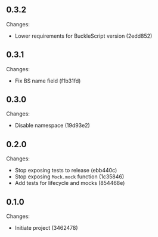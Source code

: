 ## 0.3.2

Changes:

- Lower requirements for BuckleScript version (2edd852)

## 0.3.1

Changes:

- Fix BS name field (f1b31fd)

## 0.3.0

Changes:

- Disable namespace (19d93e2)

## 0.2.0

Changes:

- Stop exposing tests to release (ebb440c)
- Stop exposing `Mock.mock` function (1c35846)
- Add tests for lifecycle and mocks (854468e)

## 0.1.0

Changes:

- Initiate project (3462478)
